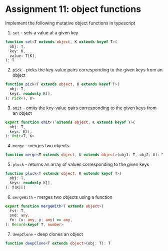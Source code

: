 # Assignment 11: object functions

Implement the following mutative object functions in typescript

1. `set` - sets a value at a given key

```typescript
function set<T extends object, K extends keyof T>(
  obj: T,
  key: K,
  value: T[K],
): T
```

2. `pick` - picks the key-value pairs corresponding to the given keys from an
   object

```typescript
function pick<T extends object, K extends keyof T>(
  obj: T,
  keys: readonly K[],
): Pick<T, K>
```

3. `omit` - omits the key-value pairs corresponding to the given keys from an
   object

```typescript
export function omit<T extends object, K extends keyof T>(
  obj: T,
  keys: K[],
): Omit<T, K>
```

4. `merge` - merges two objects

```typescript
function merge<T extends object, U extends object>(obj1: T, obj2: U): T & U
```

5.  `pluck` - returns an array of values corresponding to the given keys

```typescript
function pluck<T extends object, K extends keyof T>(
  obj: T,
  keys: readonly K[],
): T[K][]
```

6. `mergeWith` - merges two objects using a function

```typescript
export function mergeWith<T extends object>(
  fst: T,
  snd: any,
  fn: (x: any, y: any) => any,
): Record<keyof T, number>
```

7. `deepClone` - deep clones an object

```typescript
function deepClone<T extends object>(obj: T): T
```
